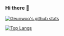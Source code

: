 ### Hi there 👋

[![Geunwoo's github stats](https://github-readme-stats.vercel.app/api?username=Gnu-kenny)](https://github.com/anuraghazra/github-readme-stats)

[![Top Langs](https://github-readme-stats.vercel.app/api/top-langs/?username=Gnu-kenny)](https://github.com/anuraghazra/github-readme-stats)


<!--
**Gnu-Kenny/Gnu-Kenny** is a ✨ _special_ ✨ repository because its `README.md` (this file) appears on your GitHub profile.

Here are some ideas to get you started:

- 🔭 I’m currently working on ...
- 🌱 I’m currently learning ...
- 👯 I’m looking to collaborate on ...
- 🤔 I’m looking for help with ...
- 💬 Ask me about ...
- 📫 How to reach me: ...
- 😄 Pronouns: ...
- ⚡ Fun fact: ...
-->
